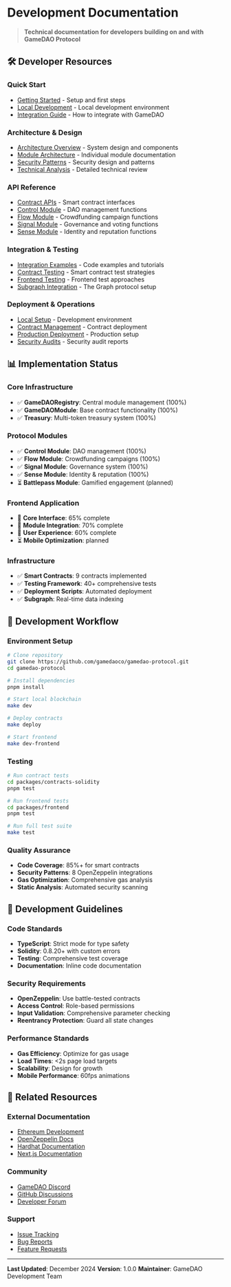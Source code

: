 # Development Documentation

> **Technical documentation for developers building on and with GameDAO Protocol**

## 🛠️ Developer Resources

### Quick Start
- [Getting Started](./getting-started.md) - Setup and first steps
- [Local Development](./deployment/local-setup.md) - Local development environment
- [Integration Guide](./integration/README.md) - How to integrate with GameDAO

### Architecture & Design
- [Architecture Overview](./architecture/overview.md) - System design and components
- [Module Architecture](./architecture/modules/) - Individual module documentation
- [Security Patterns](./architecture/security/) - Security design and patterns
- [Technical Analysis](./architecture/technical-analysis.md) - Detailed technical review

### API Reference
- [Contract APIs](./api/README.md) - Smart contract interfaces
- [Control Module](./api/control.md) - DAO management functions
- [Flow Module](./api/flow.md) - Crowdfunding campaign functions
- [Signal Module](./api/signal.md) - Governance and voting functions
- [Sense Module](./api/sense.md) - Identity and reputation functions

### Integration & Testing
- [Integration Examples](./integration/examples/) - Code examples and tutorials
- [Contract Testing](./testing/contract-testing.md) - Smart contract test strategies
- [Frontend Testing](./testing/frontend-testing.md) - Frontend test approaches
- [Subgraph Integration](./integration/subgraph.md) - The Graph protocol setup

### Deployment & Operations
- [Local Setup](./deployment/local-setup.md) - Development environment
- [Contract Management](./deployment/contract-management.md) - Contract deployment
- [Production Deployment](./deployment/production.md) - Production setup
- [Security Audits](./security/audit-reports/) - Security audit reports

## 📊 Implementation Status

### Core Infrastructure
- ✅ **GameDAORegistry**: Central module management (100%)
- ✅ **GameDAOModule**: Base contract functionality (100%)
- ✅ **Treasury**: Multi-token treasury system (100%)

### Protocol Modules
- ✅ **Control Module**: DAO management (100%)
- ✅ **Flow Module**: Crowdfunding campaigns (100%)
- ✅ **Signal Module**: Governance system (100%)
- ✅ **Sense Module**: Identity & reputation (100%)
- ⏳ **Battlepass Module**: Gamified engagement (planned)

### Frontend Application
- 🔄 **Core Interface**: 65% complete
- 🔄 **Module Integration**: 70% complete
- 🔄 **User Experience**: 60% complete
- ⏳ **Mobile Optimization**: planned

### Infrastructure
- ✅ **Smart Contracts**: 9 contracts implemented
- ✅ **Testing Framework**: 40+ comprehensive tests
- ✅ **Deployment Scripts**: Automated deployment
- ✅ **Subgraph**: Real-time data indexing

## 🧪 Development Workflow

### Environment Setup
```bash
# Clone repository
git clone https://github.com/gamedaoco/gamedao-protocol.git
cd gamedao-protocol

# Install dependencies
pnpm install

# Start local blockchain
make dev

# Deploy contracts
make deploy

# Start frontend
make dev-frontend
```

### Testing
```bash
# Run contract tests
cd packages/contracts-solidity
pnpm test

# Run frontend tests
cd packages/frontend
pnpm test

# Run full test suite
make test
```

### Quality Assurance
- **Code Coverage**: 85%+ for smart contracts
- **Security Patterns**: 8 OpenZeppelin integrations
- **Gas Optimization**: Comprehensive gas analysis
- **Static Analysis**: Automated security scanning

## 🎯 Development Guidelines

### Code Standards
- **TypeScript**: Strict mode for type safety
- **Solidity**: 0.8.20+ with custom errors
- **Testing**: Comprehensive test coverage
- **Documentation**: Inline code documentation

### Security Requirements
- **OpenZeppelin**: Use battle-tested contracts
- **Access Control**: Role-based permissions
- **Input Validation**: Comprehensive parameter checking
- **Reentrancy Protection**: Guard all state changes

### Performance Standards
- **Gas Efficiency**: Optimize for gas usage
- **Load Times**: <2s page load targets
- **Scalability**: Design for growth
- **Mobile Performance**: 60fps animations

## 🔗 Related Resources

### External Documentation
- [Ethereum Development](https://ethereum.org/developers/)
- [OpenZeppelin Docs](https://docs.openzeppelin.com/)
- [Hardhat Documentation](https://hardhat.org/docs)
- [Next.js Documentation](https://nextjs.org/docs)

### Community
- [GameDAO Discord](https://discord.gg/gamedao)
- [GitHub Discussions](https://github.com/gamedaoco/gamedao-protocol/discussions)
- [Developer Forum](https://forum.gamedao.co)

### Support
- [Issue Tracking](https://github.com/gamedaoco/gamedao-protocol/issues)
- [Bug Reports](https://github.com/gamedaoco/gamedao-protocol/issues/new?template=bug_report.md)
- [Feature Requests](https://github.com/gamedaoco/gamedao-protocol/issues/new?template=feature_request.md)

---

**Last Updated**: December 2024
**Version**: 1.0.0
**Maintainer**: GameDAO Development Team
